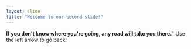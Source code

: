 ```yaml
---
layout: slide
title: "Welcome to our second slide!"
---
```

<b>If you don't know where you're going, any road will take you there."</b>
Use the left arrow to go back!
